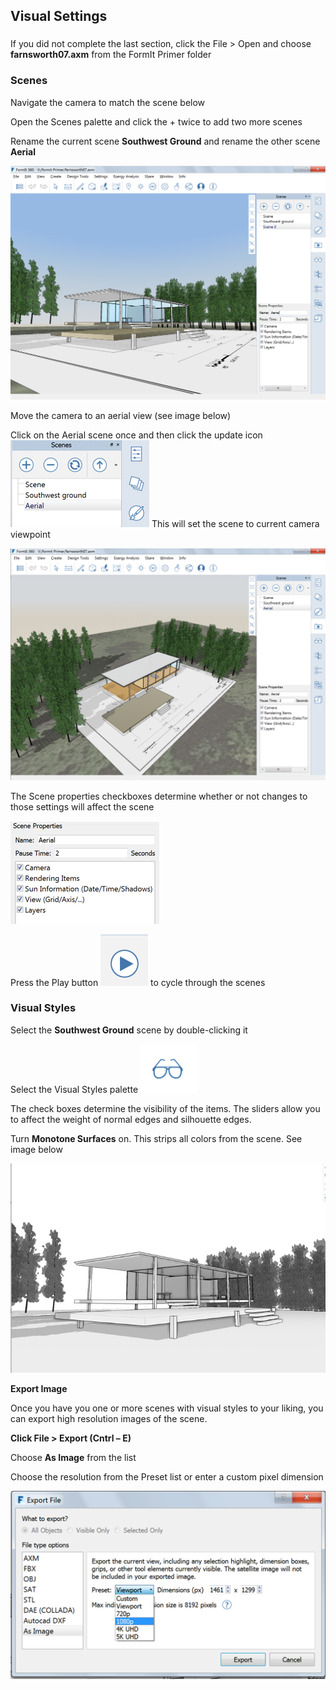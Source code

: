 Visual Settings
---------------

### 

If you did not complete the last section, click the File &gt; Open and
choose **farnsworth07.axm** from the FormIt Primer folder

### Scenes

Navigate the camera to match the scene below

Open the Scenes palette and click the + twice to add two more scenes

Rename the current scene **Southwest Ground** and rename the other scene
**Aerial**

![](./images/5e322aa6-efc9-4555-8b73-5788021960c7.png)

Move the camera to an aerial view (see image below)

Click on the Aerial scene once and then click the update icon
![](./images/a6828bff-7d6e-4cc9-b00c-1db0de96d0b1.png) This will set the
scene to current camera viewpoint

![](./images/a3529158-1a4a-4fac-a8ee-6f60247bce4d.png)

The Scene properties checkboxes determine whether or not changes to
those settings will affect the scene

![](./images/777d3348-1472-4afb-a617-54bffb9b947f.png)

Press the Play button
![](./images/7badfc11-b64f-45d4-b0d3-0433ce8c5b79.png) to cycle through
the scenes

### Visual Styles

Select the **Southwest Ground** scene by double-clicking it

Select the Visual Styles palette
![](./images/aa340156-b0de-4132-8b24-98fe2533dbfe.png)

The check boxes determine the visibility of the items. The sliders allow
you to affect the weight of normal edges and silhouette edges.

Turn **Monotone Surfaces** on. This strips all colors from the scene.
See image below

![](./images/74f592a0-e7b3-4168-a6e9-2d1f69453f54.png)

**Export Image**

Once you have you one or more scenes with visual styles to your liking,
you can export high resolution images of the scene.

**Click File &gt; Export (Cntrl – E)**

Choose **As Image** from the list

Choose the resolution from the Preset list or enter a custom pixel
dimension

![](./images/03b98705-6f53-4856-aea7-a48a906b981f.png)